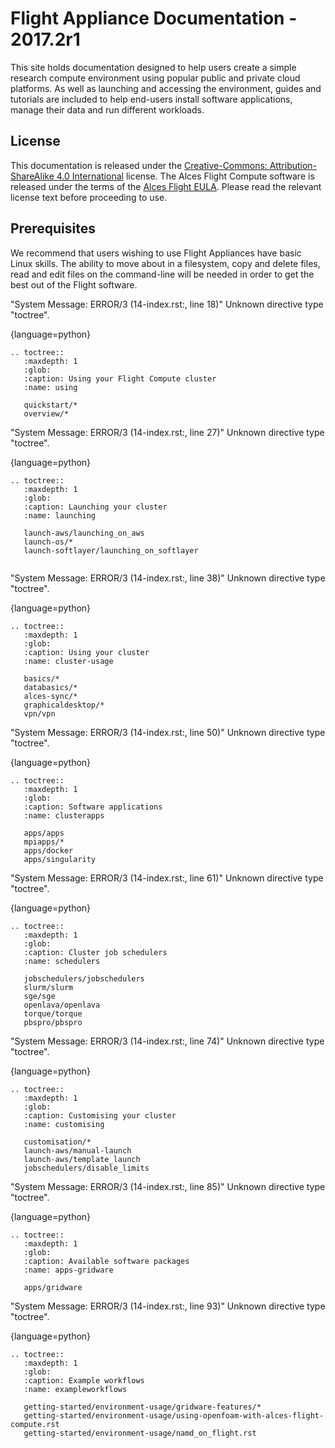 # Flight Appliance Documentation - 2017.2r1
This site holds documentation designed to help users create a simple research compute environment using popular public and private cloud platforms. As well as launching and accessing the environment, guides and tutorials are included to help end-users install software applications, manage their data and run different workloads.

## License
This documentation is released under the [Creative-Commons: Attribution-ShareAlike 4.0 International](http://creativecommons.org/licenses/by-sa/4.0/) license. The Alces Flight Compute software is released under the terms of the [Alces Flight EULA](https://s3-eu-west-1.amazonaws.com/flight-aws-marketplace/2017.2/AlcesFlight_2017.2_EULA.txt). Please read the relevant license text before proceeding to use.

## Prerequisites
We recommend that users wishing to use Flight Appliances have basic Linux skills. The ability to move about in a filesystem, copy and delete files, read and edit files on the command-line will be needed in order to get the best out of the Flight software.

"System Message: ERROR/3 (14-index.rst:, line 18)"
Unknown directive type "toctree".

{language=python}
```
.. toctree::
   :maxdepth: 1
   :glob:
   :caption: Using your Flight Compute cluster
   :name: using

   quickstart/*
   overview/*

```

"System Message: ERROR/3 (14-index.rst:, line 27)"
Unknown directive type "toctree".

{language=python}
```
.. toctree::
   :maxdepth: 1
   :glob:
   :caption: Launching your cluster
   :name: launching

   launch-aws/launching_on_aws
   launch-os/*
   launch-softlayer/launching_on_softlayer


```

"System Message: ERROR/3 (14-index.rst:, line 38)"
Unknown directive type "toctree".

{language=python}
```
.. toctree::
   :maxdepth: 1
   :glob:
   :caption: Using your cluster
   :name: cluster-usage

   basics/*
   databasics/*
   alces-sync/*
   graphicaldesktop/*
   vpn/vpn

```

"System Message: ERROR/3 (14-index.rst:, line 50)"
Unknown directive type "toctree".

{language=python}
```
.. toctree::
   :maxdepth: 1
   :glob:
   :caption: Software applications
   :name: clusterapps

   apps/apps
   mpiapps/*
   apps/docker
   apps/singularity

```

"System Message: ERROR/3 (14-index.rst:, line 61)"
Unknown directive type "toctree".

{language=python}
```
.. toctree::
   :maxdepth: 1
   :glob:
   :caption: Cluster job schedulers
   :name: schedulers

   jobschedulers/jobschedulers
   slurm/slurm
   sge/sge
   openlava/openlava
   torque/torque
   pbspro/pbspro

```

"System Message: ERROR/3 (14-index.rst:, line 74)"
Unknown directive type "toctree".

{language=python}
```
.. toctree::
   :maxdepth: 1
   :glob:
   :caption: Customising your cluster
   :name: customising

   customisation/*
   launch-aws/manual-launch
   launch-aws/template_launch
   jobschedulers/disable_limits

```

"System Message: ERROR/3 (14-index.rst:, line 85)"
Unknown directive type "toctree".

{language=python}
```
.. toctree::
   :maxdepth: 1
   :glob:
   :caption: Available software packages
   :name: apps-gridware

   apps/gridware

```

"System Message: ERROR/3 (14-index.rst:, line 93)"
Unknown directive type "toctree".

{language=python}
```
.. toctree::
   :maxdepth: 1
   :glob:
   :caption: Example workflows
   :name: exampleworkflows

   getting-started/environment-usage/gridware-features/*
   getting-started/environment-usage/using-openfoam-with-alces-flight-compute.rst
   getting-started/environment-usage/namd_on_flight.rst

```

